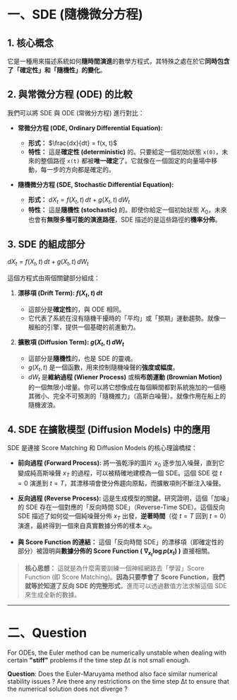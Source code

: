 # 一、SDE (隨機微分方程) 

## 1. 核心概念

它是一種用來描述系統如何**隨時間演進**的數學方程式，其特殊之處在於它**同時包含了「確定性」和「隨機性」的變化**。

## 2. 與常微分方程 (ODE) 的比較

我們可以將 SDE 與 ODE (常微分方程) 進行對比：

* **常微分方程 (ODE, Ordinary Differential Equation):**
    * **形式：** $\frac{dx}{dt} = f(x, t)$
    * **特性：** 這是**確定性 (deterministic)** 的。只要給定一個初始狀態 `x(0)`，未來的整個路徑 `x(t)` 都被**唯一確定**了。它就像在一個固定的向量場中移動，每一步的方向都是確定的。

* **隨機微分方程 (SDE, Stochastic Differential Equation):**
    * **形式：** $dX_t = f(X_t, t) \, dt + g(X_t, t) \, dW_t$
    * **特性：** 這是**隨機性 (stochastic)** 的。即使你給定一個初始狀態 $X_0$，未來也會有**無限多種可能的演進路徑**，SDE 描述的是這些路徑的**機率分佈**。

## 3. SDE 的組成部分

$dX_t = f(X_t, t) \, dt + g(X_t, t) \, dW_t$

這個方程式由兩個關鍵部分組成：

1.  **漂移項 (Drift Term): $f(X_t, t) \, dt$**
    * 這部分是**確定性**的，與 ODE 相同。
    * 它代表了系統在沒有隨機干擾時的「平均」或「預期」運動趨勢。就像一艘船的引擎，提供一個基礎的前進動力。

2.  **擴散項 (Diffusion Term): $g(X_t, t) \, dW_t$**
    * 這部分是**隨機性**的，也是 SDE 的靈魂。
    * $g(X_t, t)$ 是一個函數，用來控制隨機噪聲的**強度或幅度**。
    * $dW_t$ 是**維納過程 (Wiener Process)** 或稱**布朗運動 (Brownian Motion)** 的一個無限小增量。你可以將它想像成在每個瞬間都對系統施加的一個極其微小、完全不可預測的「隨機推力」（高斯白噪聲）。就像作用在船上的隨機波浪。

## 4. SDE 在擴散模型 (Diffusion Models) 中的應用

SDE 是連接 Score Matching 和 Diffusion Models 的核心理論橋樑：

* **前向過程 (Forward Process):**
    將一張乾淨的圖片 $x_0$ 逐步加入噪聲，直到它變成純高斯噪聲 $x_T$ 的過程，可以被精確地建模為一個 SDE。這個 SDE 從 $t=0$ 演進到 $t=T$，其漂移項會使分佈趨向原點，而擴散項則不斷注入噪聲。

* **反向過程 (Reverse Process):**
    這是生成模型的關鍵。研究證明，這個「加噪」的 SDE 存在一個對應的「反向時間 SDE」（Reverse-Time SDE）。這個反向 SDE 描述了如何從一個純噪聲分佈 $x_T$ 出發，**逆著時間**（從 $t=T$ 回到 $t=0$）演進，最終得到一個來自真實數據分佈的樣本 $x_0$。

* **與 Score Function 的連結：**
    這個「反向時間 SDE」的漂移項（即確定性的部分）被證明與**數據分佈的 Score Function ( $\nabla_{x_t} \log p(x_t)$ )** 直接相關。

> **核心思想：** 這就是為什麼需要訓練一個神經網路去「學習」Score Function (即 Score Matching)。**因為只要學會了 Score Function，我們就等於知道了反向 SDE 的完整形式**，進而可以透過數值方法求解這個 SDE 來生成全新的數據。

---

# 二、Question

For ODEs, the Euler method can be numerically unstable when dealing with certain **"stiff"** problems if the time step Δt is not small enough.

**Question**: Does the Euler-Maruyama method also face similar numerical stability issues ? Are there any restrictions on the time step Δt to ensure that the numerical solution does not diverge ?